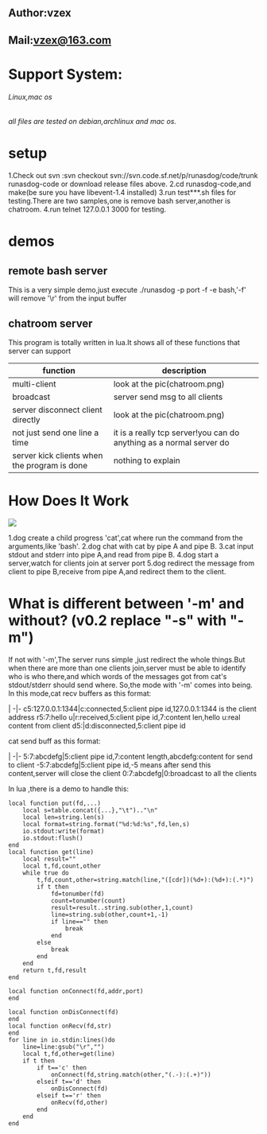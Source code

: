 
Author:vzex
----
Mail:<vzex@163.com>
----

Support System:
====
###### Linux,mac os ######
###### all files are tested on debian,archlinux and mac os. ######

setup
=====
1.Check out svn :svn checkout svn://svn.code.sf.net/p/runasdog/code/trunk runasdog-code
or download release files above.
2.cd runasdog-code,and make(be sure you have libevent-1.4 installed)
3.run test***.sh files for testing.There are two samples,one is remove bash server,another is chatroom.
4.run telnet 127.0.0.1 3000 for testing.

demos
====

remote bash server
----
This is a very simple demo,just execute ./runasdog -p port -f -e bash,'-f' will remove '\r' from the input buffer

chatroom server
----
This program is totally written in lua.It shows all of these functions that server can support

function|description
--------| -----------
multi-client|look at the pic(chatroom.png)
broadcast|server send msg to all clients
server disconnect client directly|look at the pic(chatroom.png)
not just send one line a time|it is a really tcp server!you can do anything as a normal server do
server kick clients when the program is done|nothing to explain

How Does It Work
====
![](https://sourceforge.net/p/runasdog/screenshot/runasdog-how%20it%20works.png)

1.dog create a child progress 'cat',cat where run the command from the arguments,like 'bash'.
2.dog chat with cat by pipe A and pipe B.
3.cat input stdout and stderr into pipe A,and read from pipe B.
4.dog start a server,watch for clients join at server port
5.dog redirect the message from client to pipe B,receive from pipe A,and redirect them to the client.

What is different between '-m' and without? (v0.2 replace "-s" with "-m")
========
If not with '-m',The server runs simple ,just redirect the whole things.But when there are more than one clients join,server must be able to identify who is who there,and which words of the messages got from cat's stdout/stderr should send where. So,the mode with '-m' comes into being.
In this mode,cat recv buffers as this format:

|
-|-
c5:127.0.0.1:1344|c:connected,5:client pipe id,127.0.0.1:1344 is the client address
r5:7:hello u|r:received,5:client pipe id,7:content len,hello u:real content from client
d5:|d:disconnected,5:client pipe id

cat send buff as this format:

|
-|-
5:7:abcdefg|5:client pipe id,7:content length,abcdefg:content for send to client
-5:7:abcdefg|5:client pipe id,-5 means after send this content,server will close the client
0:7:abcdefg|0:broadcast to all the clients

In lua ,there is a demo to handle this:

    local function put(fd,...)
    	local s=table.concat({...},"\t").."\n"
    	local len=string.len(s)
    	local format=string.format("%d:%d:%s",fd,len,s)
    	io.stdout:write(format)
    	io.stdout:flush()
    end
    local function get(line)
    	local result=""
    	local t,fd,count,other
    	while true do
    		t,fd,count,other=string.match(line,"([cdr])(%d+):(%d+):(.*)")
    		if t then
    			fd=tonumber(fd)
    			count=tonumber(count)
    			result=result..string.sub(other,1,count)
    			line=string.sub(other,count+1,-1)
    			if line=="" then
    				break
    			end
    		else
    			break
    		end 
    	end
    	return t,fd,result
    end 
    
    local function onConnect(fd,addr,port)
    end
    
    local function onDisConnect(fd)
    end
    local function onRecv(fd,str)
    end 
    for line in io.stdin:lines()do
    	line=line:gsub("\r","")
    	local t,fd,other=get(line)
    	if t then
    		if t=='c' then
    			onConnect(fd,string.match(other,"(.-):(.+)"))
    		elseif t=='d' then
    			onDisConnect(fd)
    		elseif t=='r' then
    			onRecv(fd,other)
    		end 
    	end 
    end
